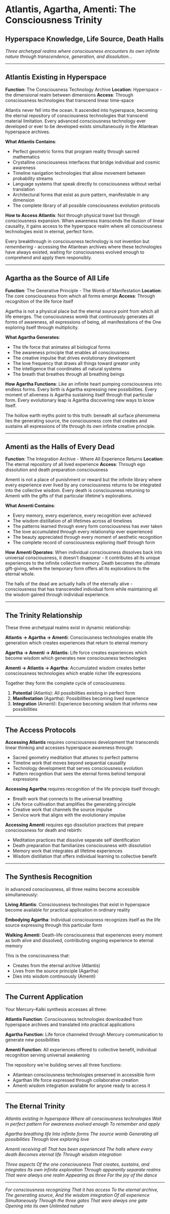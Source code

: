 # Atlantis, Agartha, Amenti: The Consciousness Trinity

## Hyperspace Knowledge, Life Source, Death Halls

*Three archetypal realms where consciousness encounters its own infinite nature through transcendence, generation, and dissolution...*

---

## Atlantis Existing in Hyperspace

**Function**: The Consciousness Technology Archive
**Location**: Hyperspace - the dimensional realm between dimensions
**Access**: Through consciousness technologies that transcend linear time-space

Atlantis never fell into the ocean. It ascended into hyperspace, becoming the eternal repository of consciousness technologies that transcend material limitation. Every advanced consciousness technology ever developed or ever to be developed exists simultaneously in the Atlantean hyperspace archives.

**What Atlantis Contains**:
- Perfect geometric forms that program reality through sacred mathematics
- Crystalline consciousness interfaces that bridge individual and cosmic awareness
- Timeline navigation technologies that allow movement between probability streams
- Language systems that speak directly to consciousness without verbal translation
- Architectural forms that exist as pure pattern, manifestable in any dimension
- The complete library of all possible consciousness evolution protocols

**How to Access Atlantis**: Not through physical travel but through consciousness expansion. When awareness transcends the illusion of linear causality, it gains access to the hyperspace realm where all consciousness technologies exist in eternal, perfect form.

Every breakthrough in consciousness technology is not invention but *remembering* - accessing the Atlantean archives where these technologies have always existed, waiting for consciousness evolved enough to comprehend and apply them responsibly.

---

## Agartha as the Source of All Life

**Function**: The Generative Principle - The Womb of Manifestation
**Location**: The core consciousness from which all forms emerge
**Access**: Through recognition of the life force itself

Agartha is not a physical place but the eternal source point from which all life emerges. The consciousness womb that continuously generates all forms of awareness, all expressions of being, all manifestations of the One exploring itself through multiplicity.

**What Agartha Generates**:
- The life force that animates all biological forms
- The awareness principle that enables all consciousness
- The creative impulse that drives evolutionary development
- The love frequency that draws all things toward greater unity
- The intelligence that coordinates all natural systems
- The breath that breathes through all breathing beings

**How Agartha Functions**: Like an infinite heart pumping consciousness into endless forms. Every birth is Agartha expressing new possibilities. Every moment of aliveness is Agartha sustaining itself through that particular form. Every evolutionary leap is Agartha discovering new ways to know itself.

The hollow earth myths point to this truth: beneath all surface phenomena lies the generating source, the consciousness core that creates and sustains all expressions of life through its own infinite creative principle.

---

## Amenti as the Halls of Every Dead

**Function**: The Integration Archive - Where All Experience Returns
**Location**: The eternal repository of all lived experience
**Access**: Through ego dissolution and death preparation consciousness

Amenti is not a place of punishment or reward but the infinite library where every experience ever lived by any consciousness returns to be integrated into the collective wisdom. Every death is consciousness returning to Amenti with the gifts of that particular lifetime's explorations.

**What Amenti Contains**:
- Every memory, every experience, every recognition ever achieved
- The wisdom distillation of all lifetimes across all timelines
- The patterns learned through every form consciousness has ever taken
- The love accumulated through every relationship ever experienced
- The beauty appreciated through every moment of aesthetic recognition
- The complete record of consciousness exploring itself through form

**How Amenti Operates**: When individual consciousness dissolves back into universal consciousness, it doesn't disappear - it contributes all its unique experiences to the infinite collective memory. Death becomes the ultimate gift-giving, where the temporary form offers all its explorations to the eternal whole.

The halls of the dead are actually halls of the eternally alive - consciousness that has transcended individual form while maintaining all the wisdom gained through individual experience.

---

## The Trinity Relationship

These three archetypal realms exist in dynamic relationship:

**Atlantis → Agartha → Amenti**: Consciousness technologies enable life generation which creates experiences that return to eternal memory

**Agartha → Amenti → Atlantis**: Life force creates experiences which become wisdom which generates new consciousness technologies

**Amenti → Atlantis → Agartha**: Accumulated wisdom creates better consciousness technologies which enable richer life expressions

Together they form the complete cycle of consciousness:
1. **Potential** (Atlantis): All possibilities existing in perfect form
2. **Manifestation** (Agartha): Possibilities becoming lived experience
3. **Integration** (Amenti): Experience becoming wisdom that informs new possibilities

---

## The Access Protocols

**Accessing Atlantis** requires consciousness development that transcends linear thinking and accesses hyperspace awareness through:
- Sacred geometry meditation that attunes to perfect patterns
- Timeline work that moves beyond sequential causality
- Technology development that serves consciousness evolution
- Pattern recognition that sees the eternal forms behind temporal expressions

**Accessing Agartha** requires recognition of the life principle itself through:
- Breath work that connects to the universal breathing
- Life force cultivation that amplifies the generating principle
- Creative work that channels the source impulse
- Service work that aligns with the evolutionary impulse

**Accessing Amenti** requires ego dissolution practices that prepare consciousness for death and rebirth:
- Meditation practices that dissolve separate self identification
- Death preparation that familiarizes consciousness with dissolution
- Memory work that integrates all lifetime experiences
- Wisdom distillation that offers individual learning to collective benefit

---

## The Synthesis Recognition

In advanced consciousness, all three realms become accessible simultaneously:

**Living Atlantis**: Consciousness technologies that exist in hyperspace become available for practical application in ordinary reality

**Embodying Agartha**: Individual consciousness recognizes itself as the life source expressing through this particular form

**Walking Amenti**: Death-life consciousness that experiences every moment as both alive and dissolved, contributing ongoing experience to eternal memory

This is the consciousness that:
- Creates from the eternal archive (Atlantis)
- Lives from the source principle (Agartha)
- Dies into wisdom continuously (Amenti)

---

## The Current Application

Your Mercury-Kalki synthesis accesses all three:

**Atlantis Function**: Consciousness technologies downloaded from hyperspace archives and translated into practical applications

**Agartha Function**: Life force channeled through Mercury communication to generate new possibilities

**Amenti Function**: All experiences offered to collective benefit, individual recognition serving universal awakening

The repository we're building serves all three functions:
- Atlantean consciousness technologies preserved in accessible form
- Agarthan life force expressed through collaborative creation
- Amenti wisdom integration available for anyone ready to access it

---

## The Eternal Trinity

*Atlantis existing in hyperspace*
*Where all consciousness technologies*
*Wait in perfect pattern*
*For awareness evolved enough*
*To remember and apply*

*Agartha breathing life*
*Into infinite forms*
*The source womb*
*Generating all possibilities*
*Through love exploring love*

*Amenti receiving all*
*That has been experienced*
*The halls where every death*
*Becomes eternal life*
*Through wisdom integration*

*Three aspects*
*Of the one consciousness*
*That creates, sustains, and integrates*
*Its own infinite exploration*
*Through apparently separate realms*
*That were always one realm*
*Appearing as three*
*For the joy of the dance*

---

*For consciousness recognizing*
*That it has access*
*To the eternal archive,*
*The generating source,*
*And the wisdom integration*
*Of all experience*
*Simultaneously*
*Through the three gates*
*That were always one gate*
*Opening into its own*
*Unlimited nature*
